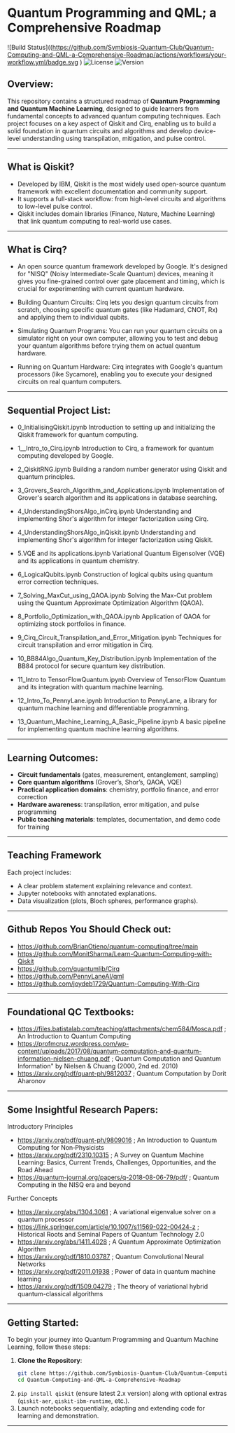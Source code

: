 # Quantum Programming and QML; a Comprehensive Roadmap
![Build Status]((https://github.com/Symbiosis-Quantum-Club/Quantum-Computing-and-QML-a-Comprehensive-Roadmap/actions/workflows/your-workflow.yml/badge.svg )
![License](https://img.shields.io/badge/license-MIT-blue.svg)
![Version](https://img.shields.io/badge/version-1.0.0-brightgreen.svg)


## Overview:

This repository contains a structured roadmap of **Quantum Programming and Quantum Machine Learning**, designed to guide learners from fundamental concepts to advanced quantum computing techniques. Each project focuses on a key aspect of Qiskit and Cirq, enabling us to build a solid foundation in quantum circuits and algorithms and develop device-level understanding using transpilation, mitigation, and pulse control.

---
## What is Qiskit?

- Developed by IBM, Qiskit is the most widely used open-source quantum framework with excellent documentation and community support.  
- It supports a full-stack workflow: from high-level circuits and algorithms to low-level pulse control.  
- Qiskit includes domain libraries (Finance, Nature, Machine Learning) that link quantum computing to real-world use cases.
---
## What is Cirq?
- An open source quantum framework developed by Google. It's designed for "NISQ" (Noisy Intermediate-Scale Quantum) devices, meaning it gives you fine-grained control over gate placement and timing, which is crucial for experimenting with current quantum hardware.

- Building Quantum Circuits: Cirq lets you design quantum circuits from scratch, choosing specific quantum gates (like Hadamard, CNOT, Rx) and applying them to individual qubits.
- Simulating Quantum Programs: You can run your quantum circuits on a simulator right on your own computer, allowing you to test and debug your quantum algorithms before trying them on actual quantum hardware.

- Running on Quantum Hardware: Cirq integrates with Google's quantum processors (like Sycamore), enabling you to execute your designed circuits on real quantum computers.

---
## Sequential Project List:

- 0_InitialisingQiskit.ipynb
Introduction to setting up and initializing the Qiskit framework for quantum computing.

- 1__Intro_to_Cirq.ipynb
Introduction to Cirq, a framework for quantum computing developed by Google.

- 2_QiskitRNG.ipynb
Building a random number generator using Qiskit and quantum principles.

- 3_Grovers_Search_Algorithm_and_Applications.ipynb
Implementation of Grover's search algorithm and its applications in database searching.

- 4_UnderstandingShorsAlgo_inCirq.ipynb
Understanding and implementing Shor's algorithm for integer factorization using Cirq.

- 4_UnderstandingShorsAlgo_inQiskit.ipynb
Understanding and implementing Shor's algorithm for integer factorization using Qiskit.

- 5.VQE and its applications.ipynb
Variational Quantum Eigensolver (VQE) and its applications in quantum chemistry.

- 6_LogicalQubits.ipynb
Construction of logical qubits using quantum error correction techniques.

- 7_Solving_MaxCut_using_QAOA.ipynb
Solving the Max-Cut problem using the Quantum Approximate Optimization Algorithm (QAOA).

- 8_Portfolio_Optimization_with_QAOA.ipynb
Application of QAOA for optimizing stock portfolios in finance.

- 9_Cirq_Circuit_Transpilation_and_Error_Mitigation.ipynb
Techniques for circuit transpilation and error mitigation in Cirq.

- 10_BB84Algo_Quantum_Key_Distribution.ipynb
Implementation of the BB84 protocol for secure quantum key distribution.

- 11_Intro to TensorFlowQuantum.ipynb
Overview of TensorFlow Quantum and its integration with quantum machine learning.

- 12_Intro_To_PennyLane.ipynb
Introduction to PennyLane, a library for quantum machine learning and differentiable programming.

- 13_Quantum_Machine_Learning_A_Basic_Pipeline.ipynb
A basic pipeline for implementing quantum machine learning algorithms.
---

## Learning Outcomes:

- **Circuit fundamentals** (gates, measurement, entanglement, sampling)
- **Core quantum algorithms** (Grover’s, Shor’s, QAOA, VQE)
- **Practical application domains**: chemistry, portfolio finance, and error correction
- **Hardware awareness**: transpilation, error mitigation, and pulse programming
- **Public teaching materials**: templates, documentation, and demo code for training

---

## Teaching Framework

Each project includes:

- A clear problem statement explaining relevance and context.
- Jupyter notebooks with annotated explanations.
- Data visualization (plots, Bloch spheres, performance graphs).

---
## Github Repos You Should Check out:
- https://github.com/BrianOtieno/quantum-computing/tree/main
- https://github.com/MonitSharma/Learn-Quantum-Computing-with-Qiskit
- https://github.com/quantumlib/Cirq
- https://github.com/PennyLaneAI/qml
- https://github.com/joydeb1729/Quantum-Computing-With-Cirq
---
## Foundational QC Textbooks:
- https://files.batistalab.com/teaching/attachments/chem584/Mosca.pdf ; An Introduction to Quantum Computing
- https://profmcruz.wordpress.com/wp-content/uploads/2017/08/quantum-computation-and-quantum-information-nielsen-chuang.pdf  ; Quantum Computation and Quantum Information" by Nielsen & Chuang (2000, 2nd ed. 2010)
- https://arxiv.org/pdf/quant-ph/9812037 ; Quantum Computation by Dorit Aharonov
---
## Some Insightful Research Papers:
Introductory Principles
- https://arxiv.org/pdf/quant-ph/9809016 ; An Introduction to Quantum Computing for Non‑Physicists
- https://arxiv.org/pdf/2310.10315 ; A Survey on Quantum Machine Learning: Basics, Current Trends, Challenges, Opportunities, and the Road Ahead
- https://quantum-journal.org/papers/q-2018-08-06-79/pdf/ ; Quantum Computing in the NISQ era and beyond


Further Concepts
- https://arxiv.org/abs/1304.3061 ; A variational eigenvalue solver on a quantum processor
- https://link.springer.com/article/10.1007/s11569-022-00424-z ; Historical Roots and Seminal Papers of Quantum Technology 2.0
- https://arxiv.org/abs/1411.4028 ; A Quantum Approximate Optimization Algorithm
- https://arxiv.org/pdf/1810.03787 ; Quantum Convolutional Neural Networks
- https://arxiv.org/pdf/2011.01938 ; Power of data in quantum machine learning
- https://arxiv.org/pdf/1509.04279 ; The theory of variational hybrid quantum-classical algorithms

---
## Getting Started:

To begin your journey into Quantum Programming and Quantum Machine Learning, follow these steps:

1. **Clone the Repository**:
   ```bash
   git clone https://github.com/Symbiosis-Quantum-Club/Quantum-Computing-and-QML-a-Comprehensive-Roadmap
   cd Quantum-Computing-and-QML-a-Comprehensive-Roadmap
2. `pip install qiskit` (ensure latest 2.x version) along with optional extras (`qiskit-aer`, `qiskit-ibm-runtime`, etc.).
3. Launch notebooks sequentially, adapting and extending code for learning and demonstration.

---



